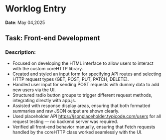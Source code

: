 # Worklog Entry

**Date**: May 04,2025

## Task: Front-end Development

### Description:
	
- Focused on developing the HTML interface to allow users to interact with the custom coreHTTP library.
- Created and styled an input form for specifying API routes and selecting HTTP request types (GET, POST, PUT, PATCH, DELETE).
- Handled user input for sending POST requests with dummy data to add new users via the UI.
- Structured radio button groups to trigger different request methods, integrating directly with app.js.
- Assisted with response display areas, ensuring that both formatted summaries and raw JSON output are shown clearly.
- Used placeholder API https://jsonplaceholder.typicode.com/users for all request testing — no backend server was required.
- Verified all front-end behavior manually, ensuring that Fetch requests handled by the coreHTTP class worked seamlessly with the UI.
